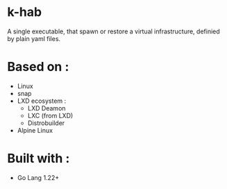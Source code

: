 # k-hab

A single executable, that spawn or restore a virtual infrastructure, definied by plain yaml files.

# Based on :

- Linux
- snap
- LXD ecosystem :
  - LXD Deamon
  - LXC (from LXD)
  - Distrobuilder
- Alpine Linux

# Built with :

- Go Lang 1.22+
